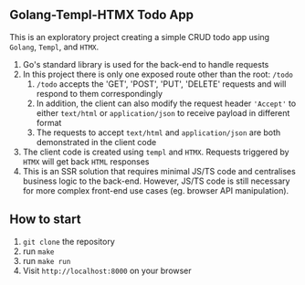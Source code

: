 ## Golang-Templ-HTMX Todo App
This is an exploratory project creating a simple CRUD todo app using `Golang`, `Templ`, and `HTMX`.

1. Go's standard library is used for the back-end to handle requests
2. In this project there is only one exposed route other than the root: `/todo`
   1. `/todo` accepts the 'GET', 'POST', 'PUT', 'DELETE' requests and will respond to them correspondingly
   2. In addition, the client can also modify the request header `'Accept'` to either `text/html` or `application/json` to receive payload in different format
   3. The requests to accept `text/html` and `application/json` are both demonstrated in the client code
3. The client code is created using `templ` and `HTMX`. Requests triggered by `HTMX` will get back `HTML` responses
4. This is an SSR solution that requires minimal JS/TS code and centralises business logic to the back-end. However, JS/TS code is still necessary for more complex front-end use cases (eg. browser API manipulation).

## How to start
1. `git clone` the repository
2. run `make`
3. run `make run`
4. Visit `http://localhost:8000` on your browser